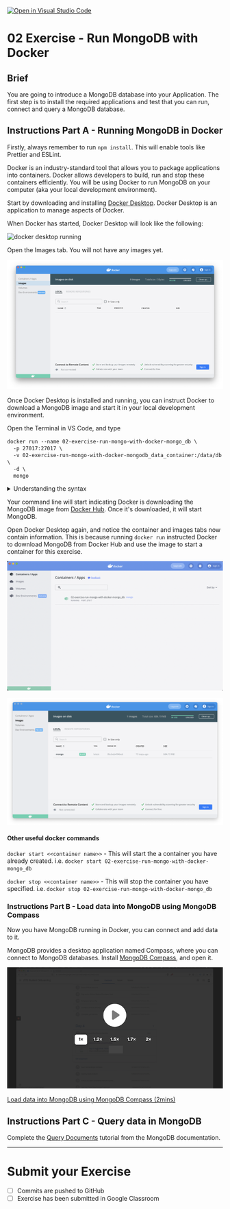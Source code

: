 [![Open in Visual Studio Code](https://classroom.github.com/assets/open-in-vscode-c66648af7eb3fe8bc4f294546bfd86ef473780cde1dea487d3c4ff354943c9ae.svg)](https://classroom.github.com/online_ide?assignment_repo_id=7821963&assignment_repo_type=AssignmentRepo)
# 02 Exercise - Run MongoDB with Docker 

## Brief

You are going to introduce a MongoDB database into your Application. The first step is to install the required applications and test that you can run, connect and query a MongoDB database.

## Instructions Part A - Running MongoDB in Docker

Firstly, always remember to run `npm install`. This will enable tools like Prettier and ESLint.

Docker is an industry-standard tool that allows you to package applications into containers. Docker allows developers to build, run and stop these containers efficiently. You will be using Docker to run MongoDB on your computer (aka your local development environment).

Start by downloading and installing [Docker Desktop](https://www.docker.com/get-started). Docker Desktop is an application to manage aspects of Docker.

When Docker has started, Docker Desktop will look like the following:

![docker desktop running](/docs/docker-started.png)

Open the Images tab. You will not have any images yet.

![empty images tab](./docs/docker-no-images.png)

Once Docker Desktop is installed and running, you can instruct Docker to download a MongoDB image and start it in your local development environment. 

Open the Terminal in VS Code, and type 

```shell
docker run --name 02-exercise-run-mongo-with-docker-mongo_db \
  -p 27017:27017 \
  -v 02-exercise-run-mongo-with-docker-mongodb_data_container:/data/db \
  -d \
  mongo
```

<details>
<summary>Understanding the syntax</summary>

`\` - This is the terminal syntax to ignore the new line and carry on reading commands from the next line.

`--name` - A friendly name so we can reference the container later by name instead of an ID or randomly generated name.

`-p 27017:27017` - this is the traditional port on which Mongo runs. We are allowing this port on our local machine to access 27017 on the container.

`-v 02-exercise-run-mongo-with-docker-mongodb_data_container:/data/db` - This creates a persistent volume named `2-exercise-run-mongo-with-docker-mongodb_data_container` and mounts the volume inside the container filesystem at `/data/db`. If you ever delete the container it is easy to spin up a new container without losing your data as the persistent volume can be re-used between containers.

`-d` - Run the container in detached mode (or in the background) as we don't need access to the terminal inside the container.

`mongo` - The name of the container image to run. Note, there is no image tag specified, so Docker will use the latest image.

</details>


Your command line will start indicating Docker is downloading the MongoDB image from [Docker Hub](https://hub.docker.com/). Once it's downloaded, it will start MongoDB.

Open Docker Desktop again, and notice the container and images tabs now contain information. This is because running `docker run` instructed Docker to download MongoDB from Docker Hub and use the image to start a container for this exercise.

![docker container running](docs/docker-container-running.png)

![docker mongo image installed](docs/docker-mongo-image-installed.png)

#### Other useful docker commands

`docker start <<container name>>` - This will start the a container you have already created. i.e. `docker start 02-exercise-run-mongo-with-docker-mongo_db`

`docker stop <<container name>>` - This will stop the container you have specified. i.e. `docker stop 02-exercise-run-mongo-with-docker-mongo_db`


</details>

### Instructions Part B - Load data into MongoDB using MongoDB Compass

Now you have MongoDB running in Docker, you can connect and add data to it.

MongoDB provides a desktop application named Compass, where you can connect to MongoDB databases. Install [MongoDB Compass](https://docs.mongodb.com/compass/current/install/), and open it.

<a href="https://www.loom.com/share/a9960ff990394748b6923207fe80e6d9">
  <img src="./docs/loom-thumb.png" alt="Load data into MongoDB using MongoDB Compass" />
   <p>Load data into MongoDB using MongoDB Compass (2mins)</p>
</a>

## Instructions Part C - Query data in MongoDB

Complete the [Query Documents](https://docs.mongodb.com/manual/tutorial/query-documents/) tutorial from the MongoDB documentation.

--- 

# Submit your Exercise

- [ ] Commits are pushed to GitHub
- [ ] Exercise has been submitted in Google Classroom
